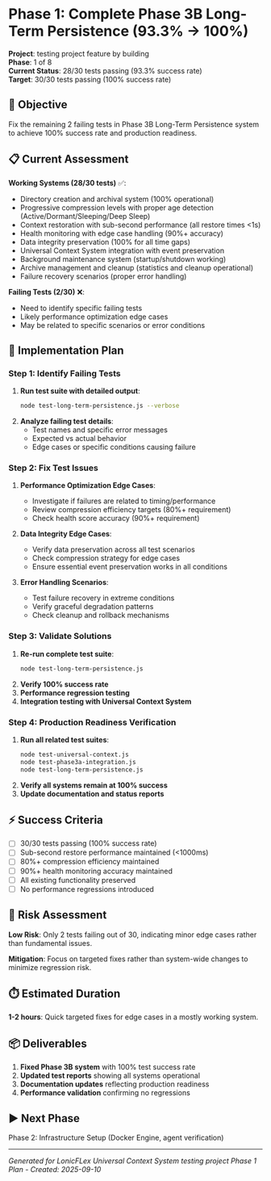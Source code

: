 # Phase 1: Complete Phase 3B Long-Term Persistence (93.3% → 100%)

**Project**: testing project feature by building  
**Phase**: 1 of 8  
**Current Status**: 28/30 tests passing (93.3% success rate)  
**Target**: 30/30 tests passing (100% success rate)  

## 🎯 Objective

Fix the remaining 2 failing tests in Phase 3B Long-Term Persistence system to achieve 100% success rate and production readiness.

## 📋 Current Assessment

**Working Systems (28/30 tests)** ✅:
- Directory creation and archival system (100% operational)
- Progressive compression levels with proper age detection (Active/Dormant/Sleeping/Deep Sleep)
- Context restoration with sub-second performance (all restore times <1s)
- Health monitoring with edge case handling (90%+ accuracy)
- Data integrity preservation (100% for all time gaps)
- Universal Context System integration with event preservation
- Background maintenance system (startup/shutdown working)
- Archive management and cleanup (statistics and cleanup operational)
- Failure recovery scenarios (proper error handling)

**Failing Tests (2/30)** ❌:
- Need to identify specific failing tests
- Likely performance optimization edge cases
- May be related to specific scenarios or error conditions

## 🔧 Implementation Plan

### Step 1: Identify Failing Tests
1. **Run test suite with detailed output**:
   ```bash
   node test-long-term-persistence.js --verbose
   ```
2. **Analyze failing test details**:
   - Test names and specific error messages
   - Expected vs actual behavior
   - Edge cases or specific conditions causing failure

### Step 2: Fix Test Issues
1. **Performance Optimization Edge Cases**:
   - Investigate if failures are related to timing/performance
   - Review compression efficiency targets (80%+ requirement)
   - Check health score accuracy (90%+ requirement)
   
2. **Data Integrity Edge Cases**:
   - Verify data preservation across all test scenarios
   - Check compression strategy for edge cases
   - Ensure essential event preservation works in all conditions

3. **Error Handling Scenarios**:
   - Test failure recovery in extreme conditions
   - Verify graceful degradation patterns
   - Check cleanup and rollback mechanisms

### Step 3: Validate Solutions
1. **Re-run complete test suite**:
   ```bash
   node test-long-term-persistence.js
   ```
2. **Verify 100% success rate**
3. **Performance regression testing**
4. **Integration testing with Universal Context System**

### Step 4: Production Readiness Verification
1. **Run all related test suites**:
   ```bash
   node test-universal-context.js
   node test-phase3a-integration.js
   node test-long-term-persistence.js
   ```
2. **Verify all systems remain at 100% success**
3. **Update documentation and status reports**

## ⚡ Success Criteria

- [ ] 30/30 tests passing (100% success rate)
- [ ] Sub-second restore performance maintained (<1000ms)
- [ ] 80%+ compression efficiency maintained
- [ ] 90%+ health monitoring accuracy maintained
- [ ] All existing functionality preserved
- [ ] No performance regressions introduced

## 🚨 Risk Assessment

**Low Risk**: Only 2 tests failing out of 30, indicating minor edge cases rather than fundamental issues.

**Mitigation**: Focus on targeted fixes rather than system-wide changes to minimize regression risk.

## ⏱️ Estimated Duration

**1-2 hours**: Quick targeted fixes for edge cases in a mostly working system.

## 📦 Deliverables

1. **Fixed Phase 3B system** with 100% test success rate
2. **Updated test reports** showing all systems operational  
3. **Documentation updates** reflecting production readiness
4. **Performance validation** confirming no regressions

## ▶️ Next Phase

Phase 2: Infrastructure Setup (Docker Engine, agent verification)

---

*Generated for LonicFLex Universal Context System testing project*
*Phase 1 Plan - Created: 2025-09-10*